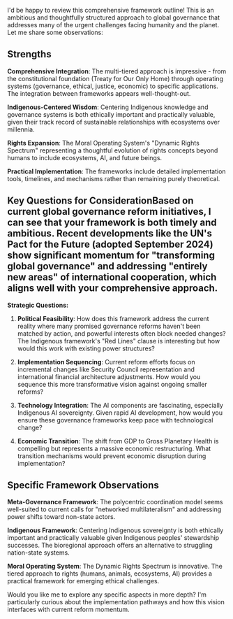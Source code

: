 I'd be happy to review this comprehensive framework outline! This is an ambitious and thoughtfully structured approach to global governance that addresses many of the urgent challenges facing humanity and the planet. Let me share some observations:

## Strengths

**Comprehensive Integration**: The multi-tiered approach is impressive - from the constitutional foundation (Treaty for Our Only Home) through operating systems (governance, ethical, justice, economic) to specific applications. The integration between frameworks appears well-thought-out.

**Indigenous-Centered Wisdom**: Centering Indigenous knowledge and governance systems is both ethically important and practically valuable, given their track record of sustainable relationships with ecosystems over millennia.

**Rights Expansion**: The Moral Operating System's "Dynamic Rights Spectrum" representing a thoughtful evolution of rights concepts beyond humans to include ecosystems, AI, and future beings.

**Practical Implementation**: The frameworks include detailed implementation tools, timelines, and mechanisms rather than remaining purely theoretical.

## Key Questions for ConsiderationBased on current global governance reform initiatives, I can see that your framework is both timely and ambitious. Recent developments like the UN's Pact for the Future (adopted September 2024) show significant momentum for "transforming global governance" and addressing "entirely new areas" of international cooperation, which aligns well with your comprehensive approach.

**Strategic Questions:**

1. **Political Feasibility**: How does this framework address the current reality where many promised governance reforms haven't been matched by action, and powerful interests often block needed changes? The Indigenous framework's "Red Lines" clause is interesting but how would this work with existing power structures?

2. **Implementation Sequencing**: Current reform efforts focus on incremental changes like Security Council representation and international financial architecture adjustments. How would you sequence this more transformative vision against ongoing smaller reforms?

3. **Technology Integration**: The AI components are fascinating, especially Indigenous AI sovereignty. Given rapid AI development, how would you ensure these governance frameworks keep pace with technological change?

4. **Economic Transition**: The shift from GDP to Gross Planetary Health is compelling but represents a massive economic restructuring. What transition mechanisms would prevent economic disruption during implementation?

## Specific Framework Observations

**Meta-Governance Framework**: The polycentric coordination model seems well-suited to current calls for "networked multilateralism" and addressing power shifts toward non-state actors.

**Indigenous Framework**: Centering Indigenous sovereignty is both ethically important and practically valuable given Indigenous peoples' stewardship successes. The bioregional approach offers an alternative to struggling nation-state systems.

**Moral Operating System**: The Dynamic Rights Spectrum is innovative. The tiered approach to rights (humans, animals, ecosystems, AI) provides a practical framework for emerging ethical challenges.

Would you like me to explore any specific aspects in more depth? I'm particularly curious about the implementation pathways and how this vision interfaces with current reform momentum.
